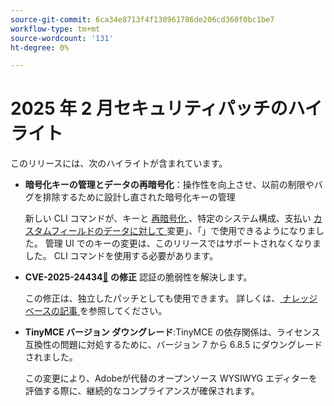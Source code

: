 ```yaml
---
source-git-commit: 6ca34e8713f4f138961786de206cd360f0bc1be7
workflow-type: tm+mt
source-wordcount: '131'
ht-degree: 0%

---
```

# 2025 年 2 月セキュリティパッチのハイライト

このリリースには、次のハイライトが含まれています。

* **暗号化キーの管理とデータの再暗号化**：操作性を向上させ、以前の制限やバグを排除するために設計し直された暗号化キーの管理 <!-- AC-12679 -->

  新しい CLI コマンドが、キーと [ 再暗号化 ](https://experienceleague.adobe.com/ja/docs/commerce-admin/systems/security/encryption-key)、特定のシステム構成、支払い [ カスタムフィールドのデータに対して ](https://developer.adobe.com/commerce/php/development/security/data-encryption/) 変更」、「」で使用できるようになりました。 管理 UI でのキーの変更は、このリリースではサポートされなくなりました。 CLI コマンドを使用する必要があります。

* **CVE-2025-24434[&#128279;](https://nvd.nist.gov/vuln/detail/CVE-2025-24434) の修正** 認証の脆弱性を解決します。

  この修正は、独立したパッチとしても使用できます。 詳しくは、[ ナレッジベースの記事 ](https://experienceleague.adobe.com/ja/docs/commerce-knowledge-base/kb/troubleshooting/known-issues-patches-attached/security-update-available-for-adobe-commerce-apsb25-08) を参照してください。<!-- AC-12755 -->

* **TinyMCE バージョン ダウングレード**:TinyMCE の依存関係は、ライセンス互換性の問題に対処するために、バージョン 7 から 6.8.5 にダウングレードされました。

  この変更により、Adobeが代替のオープンソース WYSIWYG エディターを評価する際に、継続的なコンプライアンスが確保されます。
